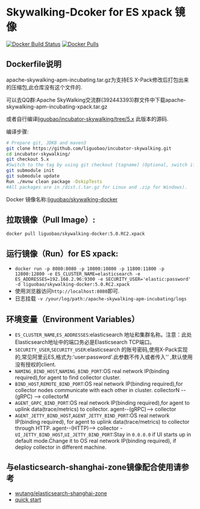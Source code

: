 
# Skywalking-Dcoker for ES xpack 镜像

[![Docker Build Status](https://img.shields.io/docker/build/liguobao/skywalking-docker.svg)](https://hub.docker.com/r/liguobao/skywalking-docker/)
[![Docker Pulls](https://img.shields.io/docker/pulls/liguobao/skywalking-docker.svg)](https://hub.docker.com/r/liguobao/skywalking-docker/)

## Dockerfile说明

apache-skywalking-apm-incubating.tar.gz为支持ES X-Pack修改后打包出来的压缩包,此仓库没有这个文件的.

可以去QQ群:Apache SkyWalking交流群(392443393)群文件中下载apache-skywalking-apm-incubating-xpack.tar.gz

或者自行编译[liguobao/incubator-skywalking/tree/5.x](https://github.com/liguobao/incubator-skywalking/tree/5.x) 此版本的源码.

编译步骤:

```sh
# Prepare git, JDK8 and maven3
git clone https://github.com/liguobao/incubator-skywalking.git
cd incubator-skywalking/
git checkout 5.x
#Switch to the tag by using git checkout [tagname] (Optional, switch if want to build a release from source codes)
git submodule init
git submodule update
Run ./mvnw clean package -DskipTests
#All packages are in /dist.(.tar.gz for Linux and .zip for Windows).
```

Docker 镜像名称:[liguobao/skywalking-docker](https://hub.docker.com/r/liguobao/skywalking-docker/)

## 拉取镜像（Pull Image）:
```docker pull liguobao/skywalking-docker:5.0.RC2.xpack```

## 运行镜像（Run）for ES xpack:
- ```docker run -p 8080:8080 -p 10800:10800 -p 11800:11800 -p 12800:12800 -e ES_CLUSTER_NAME=elasticsearch -e ES_ADDRESSES=192.168.2.96:9300 -e SECURITY_USER='elastic:password' -d liguobao/skywalking-docker:5.0.RC2.xpack```
- 使用浏览器访问```http://localhost:8080```即可.
- 日志挂载 ```-v /your/log/path:/apache-skywalking-apm-incubating/logs```

## 环境变量（Environment Variables）
- ```ES_CLUSTER_NAME```,```ES_ADDRESSES```:elasticsearch 地址和集群名称。注意：此处Elasticsearch地址中的端口务必是Elasticsearch TCP端口。
- ```SECURITY_USER```,```SECURITY_USER```:elasticsearch 的账号密码,使用X-Pack实现的,常见阿里云ES,格式为:'user:password'.此参数不传入或者传入'' ,默认使用没有授权的client.
- ```NAMING_BIND_HOST```,```NAMING_BIND_PORT```:OS real network IP(binding required),for agent to find collector cluster.
- ```BIND_HOST```,```REMOTE_BIND_PORT```:OS real network IP(binding required),for collector nodes communicate with each other in cluster. collectorN --(gRPC) --> collectorM
- ```AGENT_GRPC_BIND_PORT```:OS real network IP(binding required),for agent to uplink data(trace/metrics) to collector. agent--(gRPC)--> collector
- ```AGENT_JETTY_BIND_HOST```,```AGENT_JETTY_BIND_PORT```:OS real network IP(binding required), for agent to uplink data(trace/metrics) to collector through HTTP. agent--(HTTP)--> collector
-```UI_JETTY_BIND_HOST```,```UI_JETTY_BIND_PORT```:Stay in `0.0.0.0` if UI starts up in default mode.Change it to OS real network IP(binding required), if deploy collector in different machine.



## 与elasticsearch-shanghai-zone镜像配合使用请参考
- [wutang/elasticsearch-shanghai-zone](../../../elasticsearch-5.6.10-Zone-Asia-SH/README.md)
- [quick start](../5.x/quick-start/README.md)


